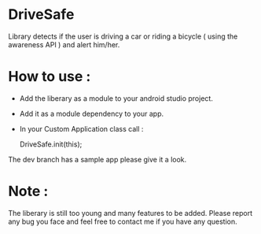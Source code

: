 # DriveSafe
Library detects if the user is driving a car or riding a bicycle ( using the awareness API ) and alert him/her.

# How to use :

* Add the liberary as a module to your android studio project.
* Add it as a module dependency to your app.
* In your Custom Application class call :

     DriveSafe.init(this);
     

The dev branch has a sample app please give it a look.


# Note :
The liberary is still too young and many features to be added. Please report any bug you face and feel free to contact me if you have any question.
